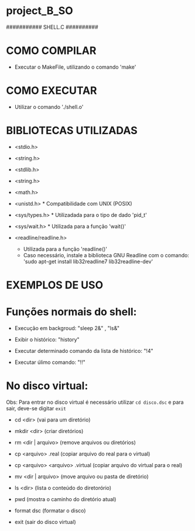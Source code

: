 <!-- Este projeto pode ser encontrado no GitHub atráves deste link: https://github.com/hmarcuzzo/project_B_SO -->
# project_B_SO
########### SHELL.C ##########


COMO COMPILAR
=============

- Executar o MakeFile, utilizando o comando 'make'

COMO EXECUTAR
=============

- Utilizar o comando './shell.o'

BIBLIOTECAS UTILIZADAS
======================

- <stdio.h> 
- <string.h> 
- <stdlib.h> 
- <string.h>
- <math.h>

- <unistd.h> * Compatibilidade com UNIX (POSIX)

- <sys/types.h> * Utilizadada para o tipo de dado 'pid_t'

- <sys/wait.h> * Utilizada para a função 'wait()'

- <readline/readline.h> 
    * Utilizada para a função 'readline()'
    * Caso necessário, instale a biblioteca GNU Readline com o comando: 'sudo apt-get install lib32readline7 lib32readline-dev'

EXEMPLOS DE USO
===============

Funções normais do shell:
=========================

- Execução em backgroud: "sleep 2&" , "ls&"

- Exibir o histórico: "history"

- Executar determinado comando da lista de histórico: "!4"

- Executar úlimo comando: "!!"

No disco virtual:
=================

Obs: Para entrar no disco virtual é necessário utilizar ```cd disco.dsc``` e para sair, deve-se digitar ```exit```

- cd \<dir> (vai para um diretório)

- mkdir \<dir> (criar diretórios)

- rm <dir | arquivo> (remove arquivos ou diretórios)

- cp \<arquivo> .real (copiar arquivo do real para o virtual)

- cp \<arquivo> \<arquivo> .virtual (copiar arquivo do virtual para o real)

- mv <dir | arquivo> (move arquivo ou pasta de diretório)

- ls \<dir> (lista o conteúdo do diretorório)

- pwd (mostra o caminho do diretório atual)

- format dsc (formatar o disco)

- exit (sair do disco virtual)